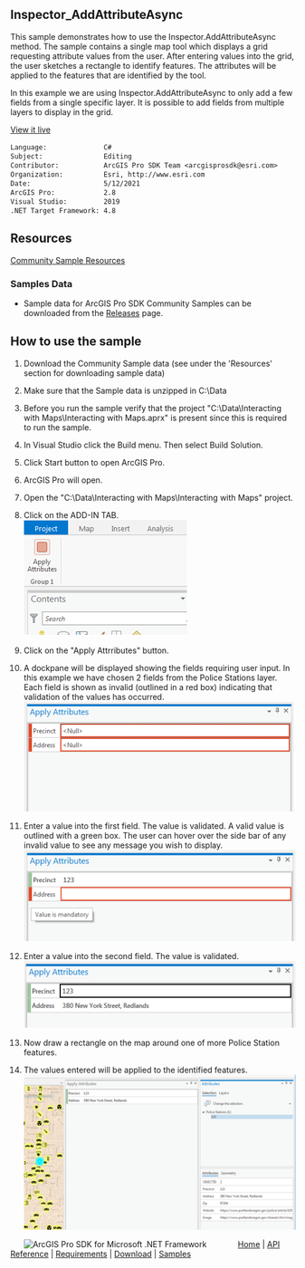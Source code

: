 ## Inspector_AddAttributeAsync

<!-- TODO: Write a brief abstract explaining this sample -->
This sample demonstrates how to use the Inspector.AddAttributeAsync method. The sample contains a single map tool which displays a grid requesting attribute values from the user. After entering values into the grid, the user sketches a rectangle to identify features.  The attributes will be applied to the features that are  identified by the tool.  
  
In this example we are using Inspector.AddAttributeAsync to only add a few fields from a single specific layer.  It is possible to add fields from multiple layers to  display in the grid.   
  


<a href="http://pro.arcgis.com/en/pro-app/sdk/" target="_blank">View it live</a>

<!-- TODO: Fill this section below with metadata about this sample-->
```
Language:              C#
Subject:               Editing
Contributor:           ArcGIS Pro SDK Team <arcgisprosdk@esri.com>
Organization:          Esri, http://www.esri.com
Date:                  5/12/2021
ArcGIS Pro:            2.8
Visual Studio:         2019
.NET Target Framework: 4.8
```

## Resources

[Community Sample Resources](https://github.com/Esri/arcgis-pro-sdk-community-samples#resources)

### Samples Data

* Sample data for ArcGIS Pro SDK Community Samples can be downloaded from the [Releases](https://github.com/Esri/arcgis-pro-sdk-community-samples/releases) page.  

## How to use the sample
<!-- TODO: Explain how this sample can be used. To use images in this section, create the image file in your sample project's screenshots folder. Use relative url to link to this image using this syntax: ![My sample Image](FacePage/SampleImage.png) -->
1. Download the Community Sample data (see under the 'Resources' section for downloading sample data)  
1. Make sure that the Sample data is unzipped in C:\Data  
1. Before you run the sample verify that the project "C:\Data\Interacting with Maps\Interacting with Maps.aprx" is present since this is required to run the sample.  
1. In Visual Studio click the Build menu. Then select Build Solution.  
1. Click Start button to open ArcGIS Pro.  
1. ArcGIS Pro will open.  
1. Open the "C:\Data\Interacting with Maps\Interacting with Maps" project.  
1. Click on the ADD-IN TAB.  
![UI](Screenshots/ribbon.png)  
  
1. Click on the "Apply Attrributes" button.  
1. A dockpane will be displayed showing the fields requiring user input. In this example we have chosen 2 fields from the Police Stations layer.   
Each field is shown as invalid (outlined in a red box) indicating that validation of the values has occurred.  
![UI](Screenshots/ApplyAttributes_1.png)  
  
1. Enter a value into the first field.  The value is validated. A valid value is outlined with a green box.  The user can hover over the side bar of any invalid value to see any message you wish to display.  
![UI](Screenshots/ApplyAttributes_2.png)  
  
1. Enter a value into the second field.  The value is validated.    
![UI](Screenshots/ApplyAttributes_3.png)  
  
1. Now draw a rectangle on the map around one of more Police Station features.   
1. The values entered will be applied to the identified features.   
![UI](Screenshots/ApplyAttributes_Results.png)  
  


<!-- End -->

&nbsp;&nbsp;&nbsp;&nbsp;&nbsp;&nbsp;<img src="https://esri.github.io/arcgis-pro-sdk/images/ArcGISPro.png"  alt="ArcGIS Pro SDK for Microsoft .NET Framework" height = "20" width = "20" align="top"  >
&nbsp;&nbsp;&nbsp;&nbsp;&nbsp;&nbsp;&nbsp;&nbsp;&nbsp;&nbsp;&nbsp;&nbsp;
[Home](https://github.com/Esri/arcgis-pro-sdk/wiki) | <a href="https://pro.arcgis.com/en/pro-app/latest/sdk/api-reference" target="_blank">API Reference</a> | [Requirements](https://github.com/Esri/arcgis-pro-sdk/wiki#requirements) | [Download](https://github.com/Esri/arcgis-pro-sdk/wiki#installing-arcgis-pro-sdk-for-net) | <a href="https://github.com/esri/arcgis-pro-sdk-community-samples" target="_blank">Samples</a>
